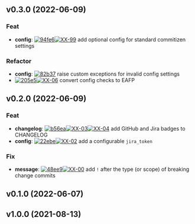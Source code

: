 ## v0.3.0 (2022-06-09)

### Feat

- **config**: [![94fe6](https://img.shields.io/badge/-94fe6-%23121011.svg?style=flat-square&logo=github&logoColor=white)](https://github.com/brianburwell11/cz-github-jira-conventional-footer/commit/94fe63d6d84897f2d36dfa4c0054c676db6cbfb9)[![XX-99](https://img.shields.io/badge/-XX--99-dfe1e5.svg?style=flat-square&logo=jira&logoColor=0052cc)](https://myproject.atlassian.net/browse/XX-99) add optional config for standard commitizen settings

### Refactor

- **config**: [![82b37](https://img.shields.io/badge/-82b37-%23121011.svg?style=flat-square&logo=github&logoColor=white)](https://github.com/brianburwell11/cz-github-jira-conventional-footer/commit/82b375b41aba9f8c52a2843ebfef5b6c49f4b979) raise custom exceptions for invalid config settings
- [![205e5](https://img.shields.io/badge/-205e5-%23121011.svg?style=flat-square&logo=github&logoColor=white)](https://github.com/brianburwell11/cz-github-jira-conventional-footer/commit/205e5ef59239fba8274188e2a4795021e75f2021)[![XX-06](https://img.shields.io/badge/-XX--06-dfe1e5.svg?style=flat-square&logo=jira&logoColor=0052cc)](https://myproject.atlassian.net/browse/XX-06) convert config checks to EAFP

## v0.2.0 (2022-06-09)

### Feat

- **changelog**: [![b56ea](https://img.shields.io/badge/-b56ea-%23121011.svg?style=flat-square&logo=github&logoColor=white)](https://github.com/brianburwell11/cz-github-jira-conventional-footer/commit/b56ea677af8a969614b159316d9d28a3267f7169)[![XX-03](https://img.shields.io/badge/-XX--03-dfe1e5.svg?style=flat-square&logo=jira&logoColor=0052cc)](https://myproject.atlassian.net/browse/XX-03)[![XX-04](https://img.shields.io/badge/-XX--04-dfe1e5.svg?style=flat-square&logo=jira&logoColor=0052cc)](https://myproject.atlassian.net/browse/XX-04) add GitHub and Jira badges to CHANGELOG
- **config**: [![22ebe](https://img.shields.io/badge/-22ebe-%23121011.svg?style=flat-square&logo=github&logoColor=white)](https://github.com/brianburwell11/cz-github-jira-conventional-footer/commit/22ebe396d6e6a336513ecd508631747900b91092)[![XX-02](https://img.shields.io/badge/-XX--02-dfe1e5.svg?style=flat-square&logo=jira&logoColor=0052cc)](https://myproject.atlassian.net/browse/XX-02) add a configurable `jira_token`

### Fix

- **message**: [![48ee9](https://img.shields.io/badge/-48ee9-%23121011.svg?style=flat-square&logo=github&logoColor=white)](https://github.com/brianburwell11/cz-github-jira-conventional-footer/commit/48ee9e8a032dde2dcebfdd8f2ed6c94465e9cca7)[![XX-00](https://img.shields.io/badge/-XX--00-dfe1e5.svg?style=flat-square&logo=jira&logoColor=0052cc)](https://myproject.atlassian.net/browse/XX-00) add `!` after the type (or scope) of breaking change commits

## v0.1.0 (2022-06-07)

## v1.0.0 (2021-08-13)
